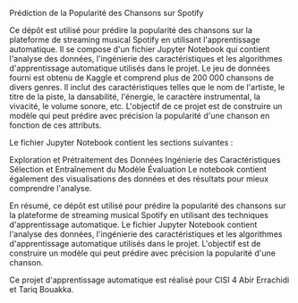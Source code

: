 Prédiction de la Popularité des Chansons sur Spotify

Ce dépôt est utilisé pour prédire la popularité des chansons sur la plateforme de streaming musical Spotify en utilisant l'apprentissage automatique. Il se compose d'un fichier Jupyter Notebook qui contient l'analyse des données, l'ingénierie des caractéristiques et les algorithmes d'apprentissage automatique utilisés dans le projet. Le jeu de données fourni est obtenu de Kaggle et comprend plus de 200 000 chansons de divers genres. Il inclut des caractéristiques telles que le nom de l'artiste, le titre de la piste, la dansabilité, l'énergie, le caractère instrumental, la vivacité, le volume sonore, etc. L'objectif de ce projet est de construire un modèle qui peut prédire avec précision la popularité d'une chanson en fonction de ces attributs.

Le fichier Jupyter Notebook contient les sections suivantes :

Exploration et Prétraitement des Données
Ingénierie des Caractéristiques
Sélection et Entraînement du Modèle
Évaluation
Le notebook contient également des visualisations des données et des résultats pour mieux comprendre l'analyse.

En résumé, ce dépôt est utilisé pour prédire la popularité des chansons sur la plateforme de streaming musical Spotify en utilisant des techniques d'apprentissage automatique. Le fichier Jupyter Notebook contient l'analyse des données, l'ingénierie des caractéristiques et les algorithmes d'apprentissage automatique utilisés dans le projet. L'objectif est de construire un modèle qui peut prédire avec précision la popularité d'une chanson.

Ce projet d'apprentissage automatique est réalisé pour CISI 4 Abir Errachidi et Tariq Bouakka.